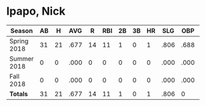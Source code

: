 # Ipapo, Nick

| Season      | AB          | H           | AVG         | R           | RBI         | 2B          | 3B          | HR          | SLG         | OBP         | RSP         | SAF         | K           | BB          | PO          | A           | E           | FAVE        | IP          | H           | K           | BB          | R           | ER          | ERA         
| ----------- | ----------- | ----------- | ----------- | ----------- | ----------- | ----------- | ----------- | ----------- | ----------- | ----------- | ----------- | ----------- | ----------- | ----------- | ----------- | ----------- | ----------- | ----------- | ----------- | ----------- | ----------- | ----------- | ----------- | ----------- | ----------- 
| Spring 2018 | 31          | 21          | .677        | 14          | 11          | 1           | 0           | 1           | .806        | .688        | .667        | 0           | 0           | 1           | 8           | 8           | 0           | 1.000       | 14          | 45          | 2           | 9           | 35          | 24          | 12.000      
| Summer 2018 | 0           | 0           | .000        | 0           | 0           | 0           | 0           | 0           | .000        | .000        | .000        | 0           | 0           | 0           | 0           | 0           | 0           | .000        | 0           | 0           | 0           | 0           | 0           | 0           | .000        
| Fall 2018   | 0           | 0           | .000        | 0           | 0           | 0           | 0           | 0           | .000        | .000        | .000        | 0           | 0           | 0           | 0           | 0           | 0           | .000        | 0           | 0           | 0           | 0           | 0           | 0           | .000        
| **Totals**  | 31          | 21          | .677        | 14          | 11          | 1           | 0           | 1           | .806        | 0           | 0           | 0           | 0           | 1           | 8           | 8           | 0           | 1.000       | 14.0        | 45          | 2           | 9           | 35          | 24          | 12.000      
